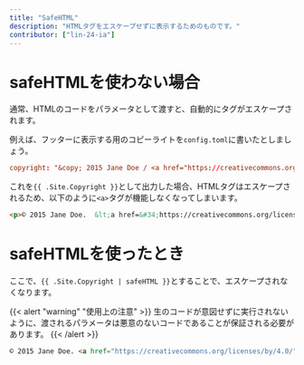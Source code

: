 ```yaml
---
title: "SafeHTML"
description: "HTMLタグをエスケープせずに表示するためのものです。"
contributor: ["lin-24-ia"]
---
```


# safeHTMLを使わない場合

通常、HTMLのコードをパラメータとして渡すと、自動的にタグがエスケープされます。

例えば、フッターに表示する用のコピーライトを`config.toml`に書いたとしましょう。

```toml { title="config.toml" }
copyright: "&copy; 2015 Jane Doe / <a href="https://creativecommons.org/licenses/by/4.0/">Some rights reserved</a>"
```

これを`{{ .Site.Copyright }}`として出力した場合、HTMLタグはエスケープされるため、以下のように`<a>`タグが機能しなくなってしまいます。

```html { title="そのままの場合" }
<p>© 2015 Jane Doe.  &lt;a href=&#34;https://creativecommons.org/licenses by/4.0/&#34;&gt;Some rights reserved&lt;/a&gt;.</p>
```

# safeHTMLを使ったとき

ここで、`{{ .Site.Copyright | safeHTML }}`とすることで、エスケープされなくなります。

{{< alert "warning" "使用上の注意" >}}
生のコードが意図せずに実行されないように、渡されるパラメータは悪意のないコードであることが保証される必要があります。
{{< /alert >}}

```html { title="safeHTMLを使ったとき" }
© 2015 Jane Doe. <a href="https://creativecommons.org/licenses/by/4.0/">Some rights reserved</a>.
```